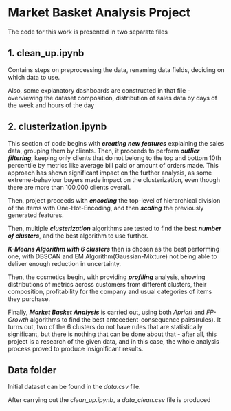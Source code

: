 # Market Basket Analysis Project
The code for this work is presented in two separate files

## 1. clean_up.ipynb
Contains steps on preprocessing the data, renaming data fields, deciding on which data to use.

Also, some explanatory dashboards are constructed in that file - overviewing the dataset composition, distribution of sales data by days of the week and hours of the day
## 2. clusterization.ipynb
This section of code begins with ___creating new features___ explaining the sales data, grouping them by clients. Then, it proceeds to perform ___outlier filtering___, keeping only clients that do not belong to the top and bottom 10th percentile by metrics like average bill paid or amount of orders made. This approach has shown significant impact on the further analysis, as some extreme-behaviour buyers made impact on the clusterization, even though there are more than 100,000 clients overall.

Then, project proceeds with ___encoding___ the top-level of hierarchical division of the items with One-Hot-Encoding, and then ___scaling___ the previously generated features.

Then, multiple ___clusterization___ algorithms are tested to find the best ___number of clusters___, and the best algorithm to use further.

___K-Means Algorithm with 6 clusters___ then is chosen as the best performing one, with DBSCAN and EM Algorithm(Gaussian-Mixture) not being able to deliver enough reduction in uncertainty.

Then, the cosmetics begin, with providing ___profiling___ analysis, showing distributions of metrics across customers from different clusters, their composition, profitability for the company and usual categories of items they purchase.

Finally, ___Market Basket Analysis___ is carried out, using both _Apriori_ and _FP-Growth_ algorithms to find the best antecedent-consequence pairs(rules). It turns out, two of the 6 clusters do not have rules that are statistically significant, but there is nothing that can be done about that - after all, this project is a research of the given data, and in this case, the whole analysis process proved to produce insignificant results.

## Data folder
Initial dataset can be found in the _data.csv_ file.

After carrying out the _clean_up.ipynb_, a _data_clean.csv_ file is produced
